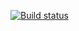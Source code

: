 [![Build status](https://ci.appveyor.com/api/projects/status/cay9vup5pfi52ijf?svg=true)](https://ci.appveyor.com/project/An980/auto-05-1)
